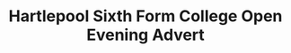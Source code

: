 ---
layout: gallery
title: Hartlepool Sixth Form College Open Evening Advert
category: portfolio
image: open-evening
info: Advert for <a href='http://www.hpoolsfc.ac.uk/'>Hartlepool Sixth Form College</a> to promote an open evening. The college front is a vector based on a photograph of the building. Illustrator / Photoshop
---